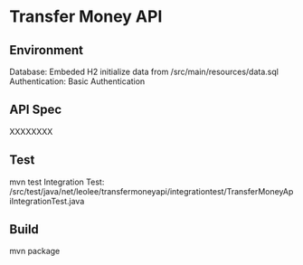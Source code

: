# Transfer Money API
## Environment
Database: Embeded H2 
initialize data from
/src/main/resources/data.sql
Authentication: Basic Authentication
## API Spec
XXXXXXXX
## Test
mvn test
Integration Test:
/src/test/java/net/leolee/transfermoneyapi/integrationtest/TransferMoneyApiIntegrationTest.java
## Build
mvn package
